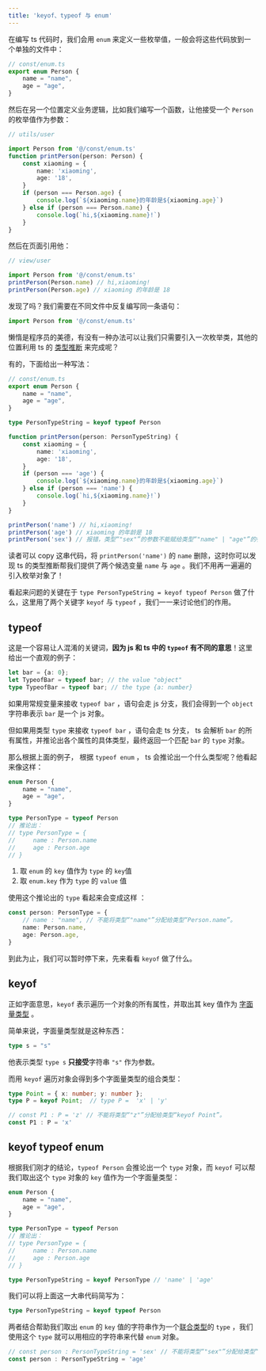 ```yaml
---
title: 'keyof、typeof 与 enum'
---
```


在编写 ts 代码时，我们会用 `enum` 来定义一些枚举值，一般会将这些代码放到一个单独的文件中：

```ts
// const/enum.ts
export enum Person {
    name = "name",
    age = "age",
}
```

然后在另一个位置定义业务逻辑，比如我们编写一个函数，让他接受一个 `Person` 的枚举值作为参数：

```ts
// utils/user

import Person from '@/const/enum.ts'
function printPerson(person: Person) {
    const xiaoming = {
        name: 'xiaoming',
        age: '18',
    }
    if (person === Person.age) {
        console.log(`${xiaoming.name}的年龄是${xiaoming.age}`)
    } else if (person === Person.name) {
        console.log(`hi,${xiaoming.name}!`)
    }
}
```

然后在页面引用他：

```ts
// view/user

import Person from '@/const/enum.ts'
printPerson(Person.name) // hi,xiaoming!
printPerson(Person.age) // xiaoming 的年龄是 18
```

发现了吗？我们需要在不同文件中反复编写同一条语句：

```ts
import Person from '@/const/enum.ts'
```

懒惰是程序员的美德，有没有一种办法可以让我们只需要引入一次枚举类，其他的位置利用 ts 的 [类型推断](https://www.tslang.cn/docs/handbook/type-inference.html) 来完成呢？

有的，下面给出一种写法：

```ts
// const/enum.ts
export enum Person {
    name = "name",
    age = "age",
}

type PersonTypeString = keyof typeof Person

function printPerson(person: PersonTypeString) {
    const xiaoming = {
        name: 'xiaoming',
        age: '18',
    }
    if (person === 'age') {
        console.log(`${xiaoming.name}的年龄是${xiaoming.age}`)
    } else if (person === 'name') {
        console.log(`hi,${xiaoming.name}!`)
    }
}

printPerson('name') // hi,xiaoming!
printPerson('age') // xiaoming 的年龄是 18
printPerson('sex') // 报错，类型“"sex"”的参数不能赋给类型“"name" | "age"”的参数。
```

读者可以 copy 这串代码，将 `printPerson('name')` 的 `name` 删除，这时你可以发现 ts 的类型推断帮我们提供了两个候选变量 `name` 与 `age` 。我们不用再一遍遍的引入枚举对象了！

看起来问题的关键在于 `type PersonTypeString = keyof typeof Person` 做了什么，这里用了两个关键字 `keyof` 与 `typeof` ，我们一一来讨论他们的作用。

## typeof 

这是一个容易让人混淆的关键词，**因为 js 和 ts 中的 `typeof` 有不同的意思**！这里给出一个直观的例子：

```ts
let bar = {a: 0};
let TypeofBar = typeof bar; // the value "object"
type TypeofBar = typeof bar; // the type {a: number}
```

如果用常规变量来接收 `typeof bar` ，语句会走 js 分支，我们会得到一个 `object` 字符串表示 `bar` 是一个 js 对象。

但如果用类型 `type` 来接收 `typeof bar` ，语句会走 ts 分支， ts 会解析 `bar` 的所有属性，并推论出各个属性的具体类型，最终返回一个匹配 `bar` 的 `type` 对象。

那么根据上面的例子， 根据 `typeof enum` ， ts 会推论出一个什么类型呢？他看起来像这样：

```ts
enum Person {
    name = "name",
    age = "age",
}

type PersonType = typeof Person
// 推论出：
// type PersonType = {
//     name : Person.name
//     age : Person.age
// }
```

1. 取 `enum` 的 `key` 值作为 `type` 的 `key`值
2. 取 `enum.key` 作为 `type` 的 `value` 值

使用这个推论出的 `type` 看起来会变成这样 ：

```ts
const person: PersonType = {
    // name : "name", // 不能将类型“"name"”分配给类型“Person.name”。
    name: Person.name,
    age: Person.age,
}
```

到此为止，我们可以暂时停下来，先来看看 `keyof` 做了什么。


## keyof 

正如字面意思，`keyof` 表示遍历一个对象的所有属性，并取出其 key 值作为 [字面量类型](https://jkchao.github.io/typescript-book-chinese/typings/literals.html) 。

简单来说，字面量类型就是这种东西：

```ts
type s = "s"
```

他表示类型 `type s` **只接受**字符串 `"s"` 作为参数。

而用 `keyof` 遍历对象会得到多个字面量类型的组合类型：

```ts
type Point = { x: number; y: number };
type P = keyof Point;  // type P =  'x' | 'y'

// const P1 : P = 'z' // 不能将类型“"z"”分配给类型“keyof Point”。
const P1 : P = 'x'
```

## keyof typeof enum

根据我们刚才的结论，`typeof Person` 会推论出一个 `type` 对象，而 `keyof` 可以帮我们取出这个 `type` 对象的 `key` 值作为一个字面量类型：

```ts
enum Person {
    name = "name",
    age = "age",
}

type PersonType = typeof Person
// 推论出：
// type PersonType = {
//     name : Person.name
//     age : Person.age
// }

type PersonTypeString = keyof PersonType // 'name' | 'age'
```

我们可以将上面这一大串代码简写为： 

```ts
type PersonTypeString = keyof typeof Person
```

两者结合帮助我们取出 `enum` 的 `key` 值的字符串作为一个[联合类型](https://www.tslang.cn/docs/handbook/advanced-types.html)的 `type` ，我们使用这个 `type` 就可以用相应的字符串来代替 `enum` 对象。

```ts
// const person : PersonTypeString = 'sex' // 不能将类型“"sex"”分配给类型“keyof PersonType”。
const person : PersonTypeString = 'age'
```




